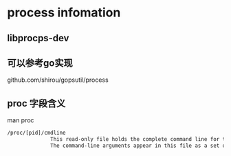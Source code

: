 # process infomation

## libprocps-dev

## 可以参考go实现

github.com/shirou/gopsutil/process

## proc 字段含义
man proc
```txt
/proc/[pid]/cmdline
              This read-only file holds the complete command line for the process, unless the process is a zombie.  In the latter case, there is nothing in this file: that is, a read on this file  will  return  0  characters.
              The command-line arguments appear in this file as a set of strings separated by null bytes ('\0'), with a further null byte after the last string.

```